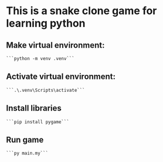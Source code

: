# This is a snake clone game for learning python

## Make virtual environment: 
    ```python -m venv .venv```

## Activate virtual environment: 
    ```.\.venv\Scripts\activate```

## Install libraries
    ```pip install pygame```

## Run game
    ```py main.my```
